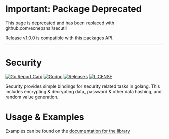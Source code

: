 # Important: Package Deprecated

This page is deprecated and has been replaced with github.com/ecnepsnai/secutil

Release v1.0.0 is compatible with this packages API.

---

# Security

[![Go Report Card](https://goreportcard.com/badge/github.com/ecnepsnai/security?style=flat-square)](https://goreportcard.com/report/github.com/ecnepsnai/security)
[![Godoc](https://img.shields.io/badge/go-documentation-blue.svg?style=flat-square)](https://pkg.go.dev/github.com/ecnepsnai/security)
[![Releases](https://img.shields.io/github/release/ecnepsnai/security/all.svg?style=flat-square)](https://github.com/ecnepsnai/security/releases)
[![LICENSE](https://img.shields.io/github/license/ecnepsnai/security.svg?style=flat-square)](https://github.com/ecnepsnai/security/blob/master/LICENSE)

Security provides simple bindings for security related tasks in golang. This includes encrypting & decrypting data,
password & other data hashing, and random value generation.

# Usage & Examples

Examples can be found on the [documentation for the library](https://pkg.go.dev/github.com/ecnepsnai/security)
